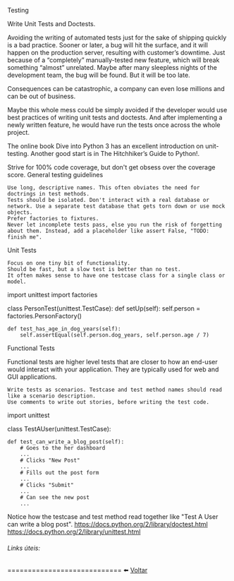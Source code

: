 
Testing

Write Unit Tests and Doctests.

Avoiding the writing of automated tests just for the sake of shipping quickly is a bad practice. Sooner or later, a bug will hit the surface, and it will happen on the production server, resulting with customer’s downtime. Just because of a “completely” manually-tested new feature, which will break something “almost” unrelated. Maybe after many sleepless nights of the development team, the bug will be found. But it will be too late.

Consequences can be catastrophic, a company can even lose millions and can be out of business.

Maybe this whole mess could be simply avoided if the developer would use best practices of writing unit tests and doctests. And after implementing a newly written feature, he would have run the tests once across the whole project.

The online book Dive into Python 3 has an excellent introduction on unit-testing. Another good start is in The Hitchhiker’s Guide to Python!.


Strive for 100% code coverage, but don't get obsess over the coverage score.
General testing guidelines

    Use long, descriptive names. This often obviates the need for doctrings in test methods.
    Tests should be isolated. Don't interact with a real database or network. Use a separate test database that gets torn down or use mock objects.
    Prefer factories to fixtures.
    Never let incomplete tests pass, else you run the risk of forgetting about them. Instead, add a placeholder like assert False, "TODO: finish me".

Unit Tests

    Focus on one tiny bit of functionality.
    Should be fast, but a slow test is better than no test.
    It often makes sense to have one testcase class for a single class or model.

import unittest
import factories

class PersonTest(unittest.TestCase):
    def setUp(self):
        self.person = factories.PersonFactory()

    def test_has_age_in_dog_years(self):
        self.assertEqual(self.person.dog_years, self.person.age / 7)

Functional Tests

Functional tests are higher level tests that are closer to how an end-user would interact with your application. They are typically used for web and GUI applications.

    Write tests as scenarios. Testcase and test method names should read like a scenario description.
    Use comments to write out stories, before writing the test code.

import unittest

class TestAUser(unittest.TestCase):

    def test_can_write_a_blog_post(self):
        # Goes to the her dashboard
        ...
        # Clicks "New Post"
        ...
        # Fills out the post form
        ...
        # Clicks "Submit"
        ...
        # Can see the new post
        ...

Notice how the testcase and test method read together like "Test A User can write a blog post".
https://docs.python.org/2/library/doctest.html
https://docs.python.org/2/library/unittest.html

###### Links úteis:

============================
:arrow_left: [Voltar](https://github.com/LucasBiason/PadroesPython/blob/master/python_eficaz/boas_praticas.md)
